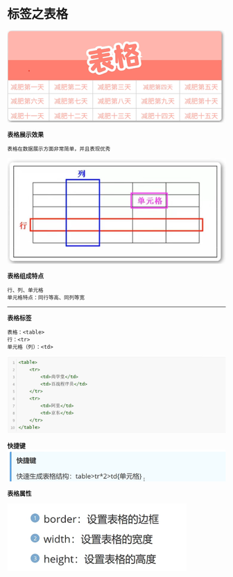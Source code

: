 <h1>标签之表格</h1>

![Alt text](image.png)

**表格展示效果**

    表格在数据展示方面非常简单，并且表现优秀
![Alt text](image-1.png)

**表格组成特点**

    行、列、单元格
    单元格特点：同行等高、同列等宽
<hr>

**表格标签**

    表格：<table>
    行：<tr>
    单元格（列）：<td>

![Alt text](image-2.png)

**快捷键**
![Alt text](image-3.png)


**表格属性**

![Alt text](image-4.png)